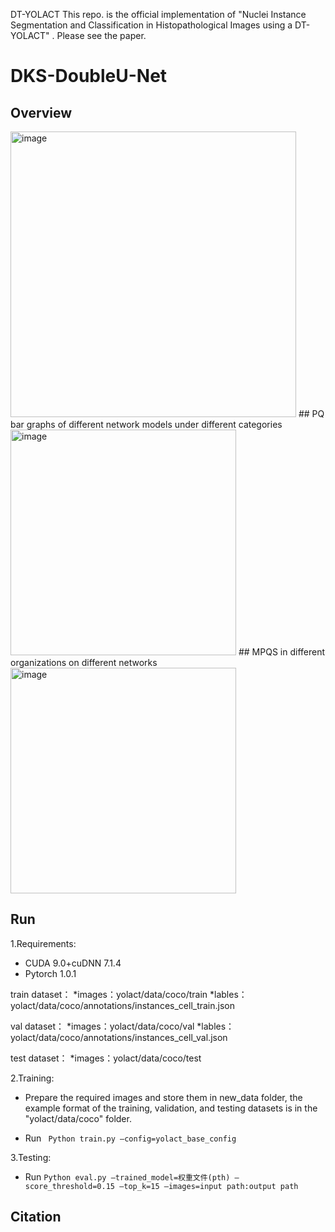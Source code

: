 DT-YOLACT
This repo. is the official implementation of "Nuclei Instance Segmentation and Classification in Histopathological Images using a DT-YOLACT" .
Please see the paper.
# DKS-DoubleU-Net

## Overview    
<img width="457" alt="image" src="https://user-images.githubusercontent.com/59470630/222135358-fefe13d4-785f-4079-903a-f6b8b88e8b02.png">
##  PQ bar graphs of different network models under different categories
<img width="361" alt="image" src="https://user-images.githubusercontent.com/59470630/222135722-2d9657e3-79f0-454b-8893-6e3614d8942d.png">
## MPQS in different organizations on different networks
<img width="361" alt="image" src="https://user-images.githubusercontent.com/59470630/222135775-4c03a3c6-166b-4794-a914-72dce0f1d24c.png">


## Run  
1.Requirements:  
* CUDA 9.0+cuDNN 7.1.4 
* Pytorch 1.0.1

train dataset：
*images：yolact/data/coco/train
*lables：yolact/data/coco/annotations/instances_cell_train.json

val dataset：
*images：yolact/data/coco/val
*lables：yolact/data/coco/annotations/instances_cell_val.json

test dataset：
*images：yolact/data/coco/test

2.Training:  
* Prepare the required images and store them in new_data folder, the example format of the training, validation, and testing datasets is in the  "yolact/data/coco" folder.

* Run ``` Python train.py –config=yolact_base_config```  

3.Testing:
* Run ```Python eval.py –trained_model=权重文件(pth) –score_threshold=0.15 –top_k=15 –images=input path:output path```

## Citation  




